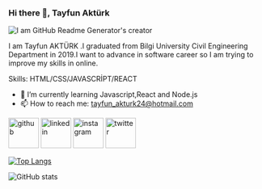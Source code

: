 ### Hi there 👋, Tayfun Aktürk
![I am GitHub Readme Generator's creator](https://media-exp1.licdn.com/dms/image/C4D16AQE3wUl475qYAw/profile-displaybackgroundimage-shrink_350_1400/0/1637088671312?e=1643846400&v=beta&t=WysBsxYeCSCYFVt0gyhbH13rj6XF2qHJZmTaW102X3E)

I am Tayfun AKTÜRK .I graduated from Bilgi University Civil Engineering Department in 2019.I want to advance in software career so I am trying to improve my skills in online.

Skills: HTML/CSS/JAVASCRİPT/REACT

- 🌱 I’m currently learning Javascript,React and Node.js 
- 📫 How to reach me: tayfun_akturk24@hotmail.com 


[<img src='https://cdn.jsdelivr.net/npm/simple-icons@3.0.1/icons/github.svg' alt='github' height='60'>](https://github.com/tayfunakturkk)  [<img src='https://cdn.jsdelivr.net/npm/simple-icons@3.0.1/icons/linkedin.svg' alt='linkedin' height='60'>](https://www.linkedin.com/in/tayfunakturkk)  [<img src='https://cdn.jsdelivr.net/npm/simple-icons@3.0.1/icons/instagram.svg' alt='instagram' height='60'>](https://www.instagram.com/tayfunakturkk)
[<img src='https://cdn.jsdelivr.net/npm/simple-icons@3.0.1/icons/twitter.svg' alt='twitter' height='60'>](https://twitter.com/tayfunakturk)  


[![Top Langs](https://github-readme-stats.vercel.app/api/top-langs/?username=tayfunakturkk)](https://github.com/anuraghazra/github-readme-stats)

![GitHub stats](https://github-readme-stats.vercel.app/api?username=tayfunakturkk)  


